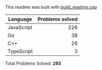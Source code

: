 This readme was built with [build_readme.cpp](build_readme.cpp)

| Language | Problems solved |
| --- | ---: |
| JavaScript | 226 |
| Go | 38 |
| C++ | 26 |
| TypeScript | 3 |


Total Problems Solved: **293**
